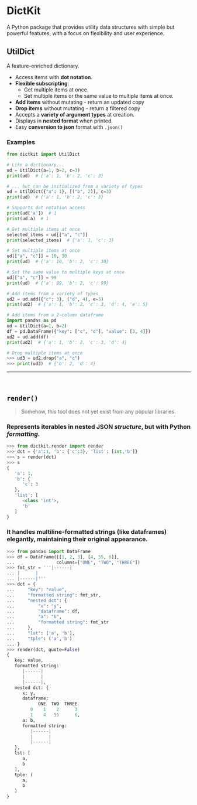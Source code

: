 # DictKit

A Python package that provides utility data structures with simple but powerful
features, with a focus on flexibility and user experience.

## UtilDict

A feature-enriched dictionary.

- Access items with **dot notation**.
- **Flexible subscripting**:
    - Get multiple items at once.
    - Set multiple items or the same value to multiple items at once.
- **Add items** without mutating - return an updated copy
- **Drop items** without mutating - return a filtered copy
- Accepts a **variety of argument types** at creation.
- Displays in **nested format** when printed.
- Easy **conversion to json** format with `.json()`

### Examples

```python
from dictkit import UtilDict

# Like a dictionary...
ud = UtilDict(a=1, b=2, c=3)
print(ud)  # {'a': 1, 'b': 2, 'c': 3}

# ... but can be initialized from a variety of types
ud = UtilDict({"a": 1}, [("b", 2)], c=3)
print(ud)  # {'a': 1, 'b': 2, 'c': 3}

# Supports dot notation access
print(ud['a'])  # 1
print(ud.a)  # 1

# Get multiple items at once
selected_items = ud[["a", "c"]]
print(selected_items)  # {'a': 1, 'c': 3}

# Set multiple items at once
ud[["a", "c"]] = 10, 30
print(ud)  # {'a': 10, 'b': 2, 'c': 30}

# Set the same value to multiple keys at once
ud[["a", "c"]] = 99
print(ud)  # {'a': 99, 'b': 2, 'c': 99}

# Add items from a variety of types
ud2 = ud.add({"c": 3}, ("d", 4), e=5)
print(ud2)  # {'a': 1, 'b': 2, 'c': 3, 'd': 4, 'e': 5}

# Add items from a 2-column dataframe
import pandas as pd
ud = UtilDict(a=1, b=2)
df = pd.DataFrame({"key": ["c", "d"], "value": [3, 4]})
ud2 = ud.add(df)
print(ud2)  # {'a': 1, 'b': 2, 'c': 3, 'd': 4}

# Drop multiple items at once
>>> ud3 = ud2.drop("a", "c")
>>> print(ud3)  # {'b': 2, 'd': 4}
```

---

<br>

## `render()`

> Somehow, this tool does not yet exist from any popular libraries.

### Represents iterables in nested **JSON _structure_**, but with **Python _formatting_**.

```py
>>> from dictkit.render import render
>>> dct = {'a':1, 'b': {'c':3}, 'list': [int,'b']}
>>> s = render(dct)
>>> s
{
   'a': 1,
   'b': {
      'c': 3
   },
   'list': [
      <class 'int'>,
      'b'
   ]
}
```

### It handles multiline-formatted strings (like dataframes) elegantly, maintaining their original appearance.

```py
>>> from pandas import DataFrame
>>> df = DataFrame([[1, 2, 3], [4, 55, 6]],
...                columns=["ONE", "TWO", "THREE"])
>>> fmt_str = '''|------|
... |      |
... |------|'''
>>> dct = {
...     "key": "value",
...     "formatted string": fmt_str,
...     "nested dct": {
...         "x": "y",
...         "dataframe": df,
...         "a": "b",
...         "formatted string": fmt_str
...     },
...     "lst": ['a', 'b'],
...     "tple": ('a','b')
... }
>>> render(dct, quote=False)
{
   key: value,
   formatted string:
      |------|
      |      |
      |------|,
   nested dct: {
      x: y,
      dataframe:
            ONE  TWO  THREE
         0    1    2      3
         1    4   55      6,
      a: b,
      formatted string:
         |------|
         |      |
         |------|
   },
   lst: [
      a,
      b
   ],
   tple: (
      a,
      b
   )
}
```
